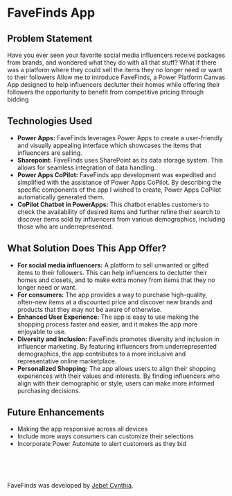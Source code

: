 # FaveFinds App

## Problem Statement
Have you ever seen your favorite social media influencers receive packages from brands, and wondered what they do with all that stuff? What if there was a platform where they could sell the items they no longer need or want to their followers
Allow me to introduce FaveFinds, a Power Platform Canvas App designed to help influencers declutter their homes while offering their followers the opportunity to benefit from competitive pricing through bidding

## Technologies Used
* **Power Apps:** FaveFinds leverages Power Apps to create a user-friendly and visually appealing interface which showcases the items that influencers are selling.
* **Sharepoint:** 
FaveFinds uses SharePoint as its data storage system. This allows for seamless integration of data handling.
* **Power Apps CoPilot:** FaveFinds app development was expedited and simplified with the assistance of Power Apps CoPilot. By describing the specific components of the app I wished to create, Power Apps CoPilot automatically generated them.
* **CoPilot Chatbot in PowerApps:** This chatbot enables customers to check the availability of desired items and further refine their search to discover items sold by influencers from various demographics, including those who are underrepresented.

## What Solution Does This App Offer?
* **For social media influencers:** A platform to sell unwanted or gifted items to their followers. This can help influencers to declutter their homes and closets, and to make extra money from items that they no longer need or want.
* **For consumers:** The app provides a way to purchase high-quality, often-new items at a discounted price and discover new brands and products that they may not be aware of otherwise.
* **Enhanced User Experience:** The app is easy to use making the shopping process faster and easier, and it makes the app more enjoyable to use.
* **Diversity and Inclusion:** FaveFinds promotes diversity and inclusion in influencer marketing. By featuring influencers from underrepresented demographics, the app contributes to a more inclusive and representative online marketplace.
* **Personalized Shopping:** The app allows users to align their shopping experiences with their values and interests. By finding influencers who align with their demographic or style, users can make more informed purchasing decisions.

## Future Enhancements
* Making the app responsive across all devices
* Include more ways consumers can customize their selections
* Incorporate Power Automate to alert customers as they bid

</br>
</br>
</br>

FaveFinds was developed by [Jebet Cynthia](https://github.com/Jebet812).

